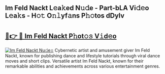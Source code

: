 ## Im Feld Nackt L𝚎a𝚔ed N𝚞𝚍e - Part-bLA Vi𝚍𝚎o L𝚎a𝚔s - H𝚘𝚝 O𝚗𝚕yf𝚊ns P𝚑𝚘tos dDylv

# <h2><a href="http://kfeju9.oniu.top/?m=Im+Feld+Nackt">🔗👉 🔴 Im Feld Nackt P𝚑ot𝚘𝚜 V𝚒d𝚎o</a></h2>

[![Im Feld Nackt Nu𝚍e𝚜](https://i.imgur.com/0qMVB7G.gif)](http://kfeju9.oniu.top/?m=Im+Feld+Nackt)
Cybernetic artist and amusement giver Im Feld Nackt, known for publishing dance and lifestyle tutorials through viral dance moves and short clips. Versatile artist Im Feld Nackt, known for their remarkable abilities and achievements across various entertainment genres.  

